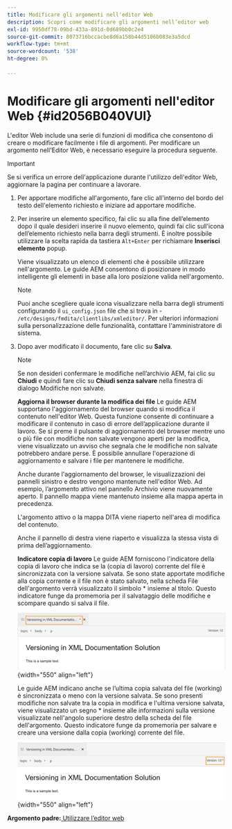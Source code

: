```yaml
---
title: Modificare gli argomenti nell'editor Web
description: Scopri come modificare gli argomenti nell’editor web
exl-id: 9950df78-09bd-433a-891d-0d689bb0c2e4
source-git-commit: 8073716bccacbe8d6a158b44d5106b083e3a5dcd
workflow-type: tm+mt
source-wordcount: '538'
ht-degree: 0%

---
```


# Modificare gli argomenti nell&#39;editor Web {#id2056B040VUI}

L&#39;editor Web include una serie di funzioni di modifica che consentono di creare o modificare facilmente i file di argomenti. Per modificare un argomento nell&#39;Editor Web, è necessario eseguire la procedura seguente.

>[!IMPORTANT]
>
> Se si verifica un errore dell&#39;applicazione durante l&#39;utilizzo dell&#39;editor Web, aggiornare la pagina per continuare a lavorare.

1. Per apportare modifiche all&#39;argomento, fare clic all&#39;interno del bordo del testo dell&#39;elemento richiesto e iniziare ad apportare modifiche.

1. Per inserire un elemento specifico, fai clic su alla fine dell’elemento dopo il quale desideri inserire il nuovo elemento, quindi fai clic sull’icona dell’elemento richiesto nella barra degli strumenti. È inoltre possibile utilizzare la scelta rapida da tastiera `Alt+Enter` per richiamare **Inserisci elemento** popup.

   Viene visualizzato un elenco di elementi che è possibile utilizzare nell&#39;argomento. Le guide AEM consentono di posizionare in modo intelligente gli elementi in base alla loro posizione valida nell&#39;argomento.

   >[!NOTE]
   >
   > Puoi anche scegliere quale icona visualizzare nella barra degli strumenti configurando il `ui_config.json` file che si trova in - `/etc/designs/fmdita/clientlibs/xmleditor/`. Per ulteriori informazioni sulla personalizzazione delle funzionalità, contattare l&#39;amministratore di sistema.

1. Dopo aver modificato il documento, fare clic su **Salva**.

   >[!NOTE]
   >
   > Se non desideri confermare le modifiche nell’archivio AEM, fai clic su **Chiudi** e quindi fare clic su **Chiudi senza salvare** nella finestra di dialogo Modifiche non salvate.

   **Aggiorna il browser durante la modifica dei file**
Le guide AEM supportano l&#39;aggiornamento del browser quando si modifica il contenuto nell&#39;editor Web. Questa funzione consente di continuare a modificare il contenuto in caso di errore dell’applicazione durante il lavoro. Se si preme il pulsante di aggiornamento del browser mentre uno o più file con modifiche non salvate vengono aperti per la modifica, viene visualizzato un avviso che segnala che le modifiche non salvate potrebbero andare perse. È possibile annullare l&#39;operazione di aggiornamento e salvare i file per mantenere le modifiche.

   Anche durante l&#39;aggiornamento del browser, le visualizzazioni dei pannelli sinistro e destro vengono mantenute nell&#39;editor Web. Ad esempio, l’argomento attivo nel pannello Archivio viene nuovamente aperto. Il pannello mappa viene mantenuto insieme alla mappa aperta in precedenza.

   L&#39;argomento attivo o la mappa DITA viene riaperto nell&#39;area di modifica del contenuto.

   Anche il pannello di destra viene riaperto e visualizza la stessa vista di prima dell’aggiornamento.

   **Indicatore copia di lavoro**
Le guide AEM forniscono l&#39;indicatore della copia di lavoro che indica se la \(copia di lavoro\) corrente del file è sincronizzata con la versione salvata. Se sono state apportate modifiche alla copia corrente e il file non è stato salvato, nella scheda File dell&#39;argomento verrà visualizzato il simbolo \* insieme al titolo. Questo indicatore funge da promemoria per il salvataggio delle modifiche e scompare quando si salva il file.

   ![](images/working-copy-text-update-indicator.png){width="550" align="left"}

   Le guide AEM indicano anche se l’ultima copia salvata del file \(working\) è sincronizzata o meno con la versione salvata. Se sono presenti modifiche non salvate tra la copia in modifica e l&#39;ultima versione salvata, viene visualizzato un segno \* insieme alle informazioni sulla versione visualizzate nell&#39;angolo superiore destro della scheda del file dell&#39;argomento. Questo indicatore funge da promemoria per salvare e creare una versione dalla copia \(working\) corrente del file.

   ![](images/version-update-indicator.png){width="550" align="left"}


**Argomento padre:**[ Utilizzare l’editor web](web-editor.md)
